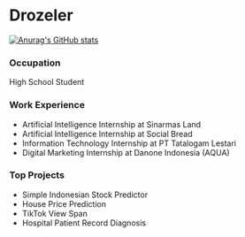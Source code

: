 # Drozeler
[![Anurag's GitHub stats](https://github-readme-stats.vercel.app/api?username=Drozeler)](https://github.com/anuraghazra/github-readme-stats)
### Occupation
High School Student

### Work Experience
- Artificial Intelligence Internship at Sinarmas Land
- Artificial Intelligence Internship at Social Bread
- Information Technology Internship at PT Tatalogam Lestari
- Digital Marketing Internship at Danone Indonesia (AQUA)

### Top Projects
- Simple Indonesian Stock Predictor
- House Price Prediction
- TikTok View Span
- Hospital Patient Record Diagnosis
